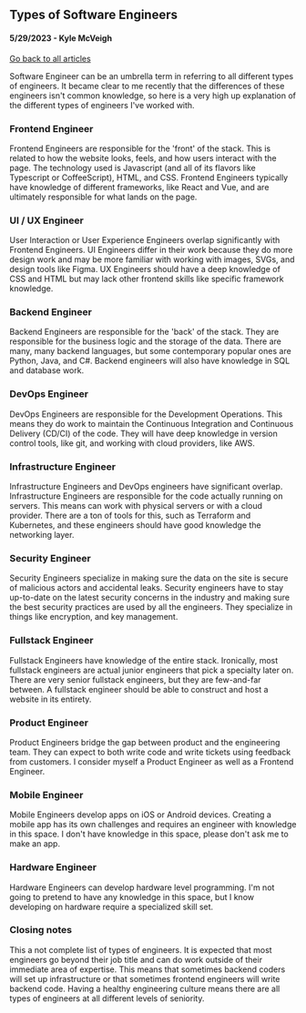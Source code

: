 ## Types of Software Engineers
#### 5/29/2023 - Kyle McVeigh
[Go back to all articles](../../)

Software Engineer can be an umbrella term in referring to all different types of engineers. It became clear to me recently that the differences of these engineers isn't common knowledge, so here is a very high up explanation of the different types of engineers I've worked with. 

### Frontend Engineer
Frontend Engineers are responsible for the 'front' of the stack. This is related to how the website looks, feels, and how users interact with the page. The technology used is Javascript (and all of its flavors like Typescript or CoffeeScript), HTML, and CSS. Frontend Engineers typically have knowledge of different frameworks, like React and Vue, and are ultimately responsible for what lands on the page. 

### UI / UX Engineer
User Interaction or User Experience Engineers overlap significantly with Frontend Engineers. UI Engineers differ in their work because they do more design work and may be more familiar with working with images, SVGs, and design tools like Figma. UX Engineers should have a deep knowledge of CSS and HTML but may lack other frontend skills like specific framework knowledge. 

### Backend Engineer
Backend Engineers are responsible for the 'back' of the stack. They are responsible for the business logic and the storage of the data. There are many, many backend languages, but some contemporary popular ones are Python, Java, and C#. Backend engineers will also have knowledge in SQL and database work. 

### DevOps Engineer
DevOps Engineers are responsible for the Development Operations. This means they do work to maintain the Continuous Integration and Continuous Delivery (CD/CI) of the code. They will have deep knowledge in version control tools, like git, and working with cloud providers, like AWS. 

### Infrastructure Engineer
Infrastructure Engineers and DevOps engineers have significant overlap. Infrastructure Engineers are responsible for the code actually running on servers. This means can work with physical servers or with a cloud provider. There are a ton of tools for this, such as Terraform and Kubernetes, and these engineers should have good knowledge the networking layer. 

### Security Engineer
Security Engineers specialize in making sure the data on the site is secure of malicious actors and accidental leaks. Security engineers have to stay up-to-date on the latest security concerns in the industry and making sure the best security practices are used by all the engineers. They specialize in things like encryption, and key management. 

### Fullstack Engineer
Fullstack Engineers have knowledge of the entire stack. Ironically, most fullstack engineers are actual junior engineers that pick a specialty later on. There are very senior fullstack engineers, but they are few-and-far between. A fullstack engineer should be able to construct and host a website in its entirety. 

### Product Engineer
Product Engineers bridge the gap between product and the engineering team. They can expect to both write code and write tickets using feedback from customers. I consider myself a Product Engineer as well as a Frontend Engineer. 

### Mobile Engineer
Mobile Engineers develop apps on iOS or Android devices. Creating a mobile app has its own challenges and requires an engineer with knowledge in this space. I don't have knowledge in this space, please don't ask me to make an app. 

### Hardware Engineer
Hardware Engineers can develop hardware level programming. I'm not going to pretend to have any knowledge in this space, but I know developing on hardware require a specialized skill set. 

### Closing notes
This a not complete list of types of engineers. It is expected that most engineers go beyond their job title and can do work outside of their immediate area of expertise. This means that sometimes backend coders will set up infrastructure or that sometimes frontend engineers will write backend code. Having a healthy engineering culture means there are all types of engineers at all different levels of seniority. 

